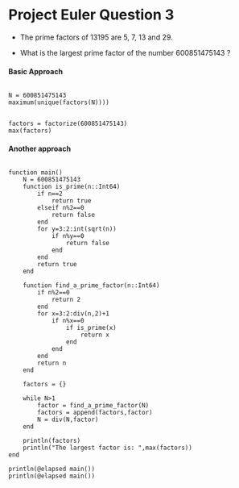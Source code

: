 Project Euler Question 3
============================================
- The prime factors of 13195 are 5, 7, 13 and 29.

- What is the largest prime factor of the number 600851475143 ?

#### Basic Approach

<pre><code>
N = 600851475143
maximum(unique(factors(N))))


factors = factorize(600851475143)
max(factors)
</code></pre>

#### Another approach
<pre><code>
function main()
	N = 600851475143
	function is_prime(n::Int64)
		if n==2
			return true
		elseif n%2==0
			return false
		end
		for y=3:2:int(sqrt(n))
			if n%y==0
				return false
			end
		end
		return true 
	end

	function find_a_prime_factor(n::Int64)
		if n%2==0
			return 2
		end
		for x=3:2:div(n,2)+1
			if n%x==0
				if is_prime(x)
					return x
				end
			end
		end
		return n
	end

	factors = {}

	while N>1
		factor = find_a_prime_factor(N)
		factors = append(factors,factor)
		N = div(N,factor)
	end

	println(factors)
	println("The largest factor is: ",max(factors))
end

println(@elapsed main())
println(@elapsed main())

</code></pre>
